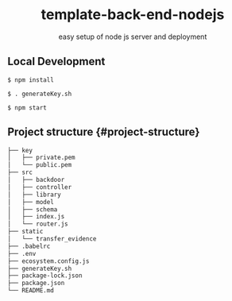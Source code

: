 <h1 align="center">
template-back-end-nodejs
</h1>

<p align="center">easy setup of node js server and deployment</p>

## Local Development
```
$ npm install
```

```
$ . generateKey.sh
```

```
$ npm start
```

## Project structure {#project-structure}

```bash
├── key
│   ├── private.pem
│   └── public.pem
├── src
│   ├── backdoor
│   ├── controller
│   ├── library
│   ├── model
│   ├── schema
│   ├── index.js
│   └── router.js
├── static
│   └── transfer_evidence
├── .babelrc
├── .env
├── ecosystem.config.js
├── generateKey.sh
├── package-lock.json
├── package.json
└── README.md
```
